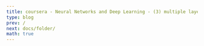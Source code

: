 ```yaml
---
title: coursera - Neural Networks and Deep Learning - (3) multiple layer
type: blog
prev: /
next: docs/folder/
math: true
---
```

